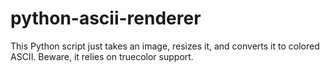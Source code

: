 # python-ascii-renderer
This Python script just takes an image, resizes it, and converts it to colored ASCII. Beware, it relies on truecolor support.

